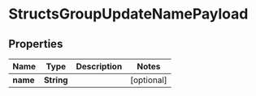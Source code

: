 

# StructsGroupUpdateNamePayload


## Properties

| Name | Type | Description | Notes |
|------------ | ------------- | ------------- | -------------|
|**name** | **String** |  |  [optional] |



